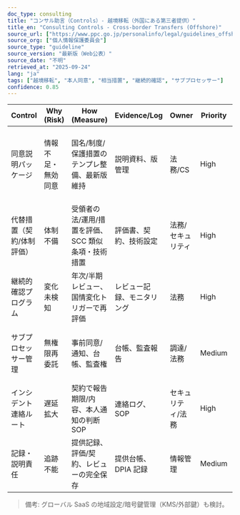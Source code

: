 ```yaml
---
doc_type: consulting
title: "コンサル助言（Controls）- 越境移転（外国にある第三者提供）"
title_en: "Consulting Controls - Cross-border Transfers (Offshore)"
source_url: ["https://www.ppc.go.jp/personalinfo/legal/guidelines_offshore/"]
source_org: ["個人情報保護委員会"]
source_type: "guideline"
source_version: "最新版（Web公表）"
source_date: "不明"
retrieved_at: "2025-09-24"
lang: "ja"
tags: ["越境移転", "本人同意", "相当措置", "継続的確認", "サブプロセッサー"]
confidence: 0.85
---
```


| Control                   | Why (Risk)         | How (Measure)                                      | Evidence/Log               | Owner             | Priority | Ref               |
| ------------------------- | ------------------ | -------------------------------------------------- | -------------------------- | ----------------- | -------- | ----------------- |
| 同意説明パッケージ        | 情報不足・無効同意 | 国名/制度/保護措置のテンプレ整備、最新版維持       | 説明資料、版管理           | 法務/CS           | High     | 第 28 条 同意情報 |
| 代替措置（契約/体制評価） | 体制不備           | 受領者の法/運用/措置を評価、SCC 類似条項・技術措置 | 評価書、契約、技術設定     | 法務/セキュリティ | High     | 体制確認          |
| 継続的確認プログラム      | 変化未検知         | 年次/半期レビュー、国情変化トリガーで再評価        | レビュー記録、モニタリング | 法務              | High     | 継続確認          |
| サブプロセッサー管理      | 無権限再委託       | 事前同意/通知、台帳、監査権                        | 台帳、監査報告             | 調達/法務         | Medium   | 受領者管理        |
| インシデント連絡ルート    | 遅延拡大           | 契約で報告期限/内容、本人通知の判断 SOP            | 連絡ログ、SOP              | セキュリティ/法務 | High     | 漏えい等          |
| 記録・説明責任            | 追跡不能           | 提供記録、評価/契約、レビューの完全保存            | 提供台帳、DPIA 記録        | 情報管理          | Medium   | 記録              |

> 備考: グローバル SaaS の地域設定/暗号鍵管理（KMS/外部鍵）も検討。
